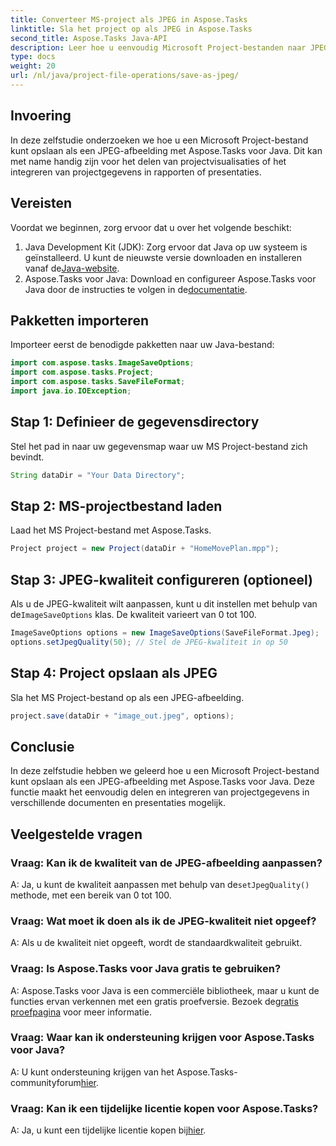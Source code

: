 ```yaml
---
title: Converteer MS-project als JPEG in Aspose.Tasks
linktitle: Sla het project op als JPEG in Aspose.Tasks
second_title: Aspose.Tasks Java-API
description: Leer hoe u eenvoudig Microsoft Project-bestanden naar JPEG-afbeeldingen kunt converteren met Aspose.Tasks voor Java. Verhoog uw productiviteit.
type: docs
weight: 20
url: /nl/java/project-file-operations/save-as-jpeg/
---
```

## Invoering
In deze zelfstudie onderzoeken we hoe u een Microsoft Project-bestand kunt opslaan als een JPEG-afbeelding met Aspose.Tasks voor Java. Dit kan met name handig zijn voor het delen van projectvisualisaties of het integreren van projectgegevens in rapporten of presentaties.
## Vereisten
Voordat we beginnen, zorg ervoor dat u over het volgende beschikt:
1.  Java Development Kit (JDK): Zorg ervoor dat Java op uw systeem is geïnstalleerd. U kunt de nieuwste versie downloaden en installeren vanaf de[Java-website](https://www.oracle.com/java/technologies/javase-jdk11-downloads.html).
2.  Aspose.Tasks voor Java: Download en configureer Aspose.Tasks voor Java door de instructies te volgen in de[documentatie](https://reference.aspose.com/tasks/java/).

## Pakketten importeren
Importeer eerst de benodigde pakketten naar uw Java-bestand:
```java
import com.aspose.tasks.ImageSaveOptions;
import com.aspose.tasks.Project;
import com.aspose.tasks.SaveFileFormat;
import java.io.IOException;
```
## Stap 1: Definieer de gegevensdirectory
Stel het pad in naar uw gegevensmap waar uw MS Project-bestand zich bevindt.
```java
String dataDir = "Your Data Directory";
```
## Stap 2: MS-projectbestand laden
Laad het MS Project-bestand met Aspose.Tasks.
```java
Project project = new Project(dataDir + "HomeMovePlan.mpp");
```
## Stap 3: JPEG-kwaliteit configureren (optioneel)
 Als u de JPEG-kwaliteit wilt aanpassen, kunt u dit instellen met behulp van de`ImageSaveOptions` klas. De kwaliteit varieert van 0 tot 100.
```java
ImageSaveOptions options = new ImageSaveOptions(SaveFileFormat.Jpeg);
options.setJpegQuality(50); // Stel de JPEG-kwaliteit in op 50
```
## Stap 4: Project opslaan als JPEG
Sla het MS Project-bestand op als een JPEG-afbeelding.
```java
project.save(dataDir + "image_out.jpeg", options);
```

## Conclusie
In deze zelfstudie hebben we geleerd hoe u een Microsoft Project-bestand kunt opslaan als een JPEG-afbeelding met Aspose.Tasks voor Java. Deze functie maakt het eenvoudig delen en integreren van projectgegevens in verschillende documenten en presentaties mogelijk.
## Veelgestelde vragen
### Vraag: Kan ik de kwaliteit van de JPEG-afbeelding aanpassen?
 A: Ja, u kunt de kwaliteit aanpassen met behulp van de`setJpegQuality()` methode, met een bereik van 0 tot 100.
### Vraag: Wat moet ik doen als ik de JPEG-kwaliteit niet opgeef?
A: Als u de kwaliteit niet opgeeft, wordt de standaardkwaliteit gebruikt.
### Vraag: Is Aspose.Tasks voor Java gratis te gebruiken?
 A: Aspose.Tasks voor Java is een commerciële bibliotheek, maar u kunt de functies ervan verkennen met een gratis proefversie. Bezoek de[gratis proefpagina](https://releases.aspose.com/) voor meer informatie.
### Vraag: Waar kan ik ondersteuning krijgen voor Aspose.Tasks voor Java?
A: U kunt ondersteuning krijgen van het Aspose.Tasks-communityforum[hier](https://forum.aspose.com/c/tasks/15).
### Vraag: Kan ik een tijdelijke licentie kopen voor Aspose.Tasks?
 A: Ja, u kunt een tijdelijke licentie kopen bij[hier](https://purchase.aspose.com/temporary-license/).